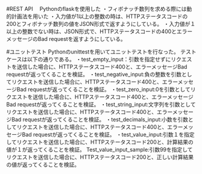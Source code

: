 #REST API
　Pythonのflaskを使用した
・フィボナッチ数列を求める際には動的計画法を用いた
・入力値が1以上の整数の時は、HTTPステータスコードの200とフィボナッチ数列の値をJSON形式で返すようにしている。
・入力値が１以上の整数でない時は、JSON形式で、HTTPステータスコードの400とエラーメッセージのBad requestを返すようにしている。

#ユニットテスト
Pythonのunittestを用いてユニットテストを行なった。
テストケースは以下の通りである。
・test_empty_input：引数を指定せずにリクエストを送信した場合に、HTTPステータスコード400と、エラーメッセージBad requestが返ってくることを検証。
・test_negative_input:負の整数を引数としてリクエストを送信した場合に、HTTPステータスコード400と、エラーメッセージBad requestが返ってくることを検証。
・test_zero_input:0を引数としてリクエストを送信した場合に、HTTPステータスコード400と、エラーメッセージBad requestが返ってくることを検証。
・test_string_input:文字列を引数としてリクエストを送信した場合に、HTTPステータスコード400と、エラーメッセージBad requestが返ってくることを検証。
・test_decimals_input:小数を引数としてリクエストを送信した場合に、HTTPステータスコード400と、エラーメッセージBad requestが返ってくることを検証。
・test_value_input:引数１を指定してリクエストを送信した場合に、HTTPステータスコード200と、計算結果の値が１が返ってくることを検証。
Test_value_input_sample:引数99を指定してリクエストを送信した場合に、HTTPステータスコード200と、正しい計算結果の値が返ってくることを検証。

